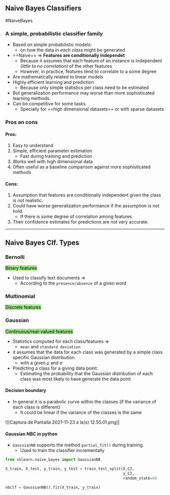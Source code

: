---
---

## Naive Bayes Classifiers
#NaiveBayes 

### A simple, probabilistic classifier family
- Based on simple probabilistic models:	
	- on how the data in *each class* might be generated
- ==Naive== => **Features are conditionally independet**
	- Because it assumes that each feature of an instance is independent (*little to no correlation*) of the other features
	- However, in practice, features tend to correlate to a some degree
- Are mathematically related to linear models
- Highly efficient learning and prediction
	- Because only simple statistics per class need to be estimated
- But generalization performance may worse than more sophisticated learning methods.
- Can be competitive for some tasks.
	- Specially for ==high dimensional datasets== or with sparse datasets

### Pros an cons
#### Pros:
1. Easy to understand
2. Simple, efficient parameter estimation
	- Fast during training and prediction
3. Works well with high dimensional data
4. Often useful as a baseline comparison against more sophisticated methods

#### Cons:
1. Assumption that features are conditionally independent given the class is not realistic.
2. Could have worse generalization performance if the assumption is not hold.
	- If there is some degree of correlation among features
3. Their confidence estimates for predictions are not very accurate.


***
## Naive Bayes Clf. Types

### Bernolli
<mark style='background-color: #9CE684 !important'>Binary features</mark>
- Used to classify text documents =>
	- According to the `presence/absence` of a given word

### Multinomial
<mark style='background-color: #9CE684 !important'>Discrete features</mark>

### Gaussian
<mark style='background-color: #9CE684 !important'>Continuous/real-valued features</mark>
- Statistics computed for each class/features =>
	- `mean` and `standard deviation`
- it assumes that the data for each class was generated by a simple class specific Gaussian distribution.
	- with a given $\mu$ and $\sigma$
- Predicting a class for a giving data point:
	- Estimating the probability that the Gaussian distribution of each class was most likely to have generate the data point

#### Decision boundary
- In general it is a parabolic curve within the classes (if the variance of each class is different)
	- It could be linear if the variance of the classes is the same

![[Captura de Pantalla 2021-11-23 a la(s) 12.55.01.png]]

#### Gaussian NBC in python

- `GaussianNB` supports the method `partial_fit()` during training.
	- Used to train the classifier incrementally

```python
from sklearn.naive_bayes import GaussianNB

X_train, X_test, y_train, y_test = train_test_split(X_C2, 
													y_C2, 
													random_state=0)

nbclf = GaussianNB().fit(X_train, y_train)
```